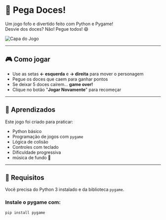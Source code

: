 # 🍬 Pega Doces!

Um jogo fofo e divertido feito com Python e Pygame!  
Desvie dos doces? Não! Pegue todos! 😄

![Capa do Jogo](pega-doces/joguinho)

---

## 🎮 Como jogar

- Use as setas **← esquerda** e **→ direita** para mover o personagem
- Pegue os doces que caem para ganhar pontos
- Se deixar 5 doces caírem... **game over!**
- Clique no botão "**Jogar Novamente**" para recomeçar

---

## 🧠 Aprendizados

Este jogo foi criado para praticar:
- Python básico
- Programação de jogos com `pygame`
- Lógica de colisão
- Controles com teclado
- Dificuldade progressiva
- música de fundo 🎵

---

## 🚀 Requisitos

Você precisa do Python 3 instalado e da biblioteca `pygame`.

### Instale o pygame com:

```bash
pip install pygame
